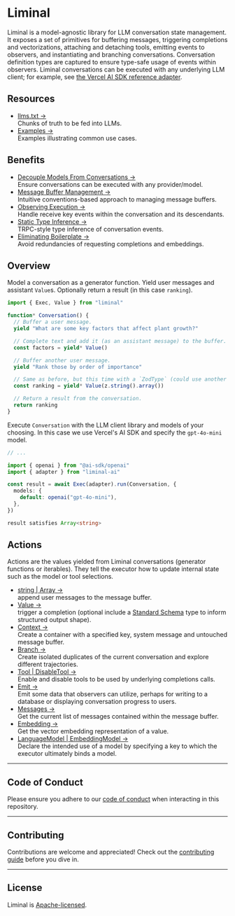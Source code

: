 # Liminal

Liminal is a model-agnostic library for LLM conversation state management. It
exposes a set of primitives for buffering messages, triggering completions and
vectorizations, attaching and detaching tools, emitting events to observers, and
instantiating and branching conversations. Conversation definition types are
captured to ensure type-safe usage of events within observers. Liminal
conversations can be executed with any underlying LLM client; for example, see
[the Vercel AI SDK reference adapter](./packages/ai/README.md).

## Resources

- [llms.txt &rarr;](./llms.txt)<br />Chunks of truth to be fed into LLMs.
- [Examples &rarr;](https://liminal.land/examples)<br />Examples illustrating
  common use cases.

## Benefits

- [Decouple Models From Conversations &rarr;](./docs/why/decoupling_models_from_conversations.md)<br />Ensure
  conversations can be executed with any provider/model.
- [Message Buffer Management &rarr;](./docs/why/message_buffer_management.md)<br />Intuitive
  conventions-based approach to managing message buffers.
- [Observing Execution &rarr;](./docs/why/observing_execution.md)<br />Handle
  receive key events within the conversation and its descendants.
- [Static Type Inference &rarr;](./docs/why/static_type_inference.md)<br />TRPC-style
  type inference of conversation events.
- [Eliminating Boilerplate &rarr;](./docs/why/eliminating_boilerplate.md)<br />Avoid
  redundancies of requesting completions and embeddings.

## Overview

Model a conversation as a generator function. Yield user messages and assistant
`Value`s. Optionally return a result (in this case `ranking`).

```ts
import { Exec, Value } from "liminal"

function* Conversation() {
  // Buffer a user message.
  yield "What are some key factors that affect plant growth?"

  // Complete text and add it (as an assistant message) to the buffer.
  const factors = yield* Value()

  // Buffer another user message.
  yield "Rank those by order of importance"

  // Same as before, but this time with a `ZodType` (could use another Standard Schema type).
  const ranking = yield* Value(z.string().array())

  // Return a result from the conversation.
  return ranking
}
```

Execute `Conversation` with the LLM client library and models of your choosing.
In this case we use Vercel's AI SDK and specify the `gpt-4o-mini` model.

```ts
// ...

import { openai } from "@ai-sdk/openai"
import { adapter } from "liminal-ai"

const result = await Exec(adapter).run(Conversation, {
  models: {
    default: openai("gpt-4o-mini"),
  },
})

result satisfies Array<string>
```

## Actions

Actions are the values yielded from Liminal conversations (generator functions
or iterables). They tell the executor how to update internal state such as the
model or tool selections.

- [string | Array<string> &rarr;](./docs/actions/TODO.md)<br />append user
  messages to the message buffer.
- [Value &rarr;](./docs/actions/TODO.md)<br />trigger a completion (optional
  include a [Standard Schema](https://standardschema.dev/) type to inform
  structured output shape).
- [Context &rarr;](./docs/actions/TODO.md)<br />Create a container with a
  specified key, system message and untouched message buffer.
- [Branch &rarr;](./docs/actions/TODO.md)<br />Create isolated duplicates of the
  current conversation and explore different trajectories.
- [Tool | DisableTool &rarr;](./docs/actions/TODO.md)<br />Enable and disable
  tools to be used by underlying completions calls.
- [Emit &rarr;](./docs/actions/TODO.md)<br />Emit some data that observers can
  utilize, perhaps for writing to a database or displaying conversation progress
  to users.
- [Messages &rarr;](./docs/actions/TODO.md)<br />Get the current list of
  messages contained within the message buffer.
- [Embedding &rarr;](./docs/actions/TODO.md)<br />Get the vector embedding
  representation of a value.
- [LanguageModel | EmbeddingModel &rarr;](./docs/actions/TODO.md)<br />Declare
  the intended use of a model by specifying a key to which the executor
  ultimately binds a model.

---

## **Code of Conduct**

Please ensure you adhere to our [code of conduct](CODE_OF_CONDUCT.md) when
interacting in this repository.

---

## **Contributing**

Contributions are welcome and appreciated! Check out the
[contributing guide](CONTRIBUTING.md) before you dive in.

---

## **License**

Liminal is [Apache-licensed](LICENSE).
